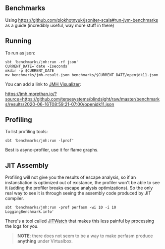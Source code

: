 ## Benchmarks

Using https://github.com/plokhotnyuk/jsoniter-scala#run-jvm-benchmarks as a guide (incredibly useful, way more stuff in there)

## Running 

To run as json:

```
sbt 'benchmarks/jmh:run -rf json'
CURRENT_DATE=`date -Iseconds`
mkdir -p $CURRENT_DATE
mv benchmarks/jmh-result.json benchmarks/$CURRENT_DATE/openjdk11.json
```

You can add a link to [JMH Visualizer](https://jmh.morethan.io/):

https://jmh.morethan.io/?source=https://github.com/tersesystems/blindsight/raw/master/benchmarks/results/2020-06-16T08:59:21-07:00/openjdk11.json

## Profiling

To list profiling tools:

```
sbt 'benchmarks/jmh:run -lprof'
```

Best is async-profiler, use it for flame graphs.

## JIT Assembly

Profiling will not give you the results of escape analysis, so if an instanstiation is optimized out of existance, the profiler won't be able to see it (adding the profiler breaks escape analysis optimizations).  So the only real way to see it is through seeing the assembly code produced by JIT compiler.

```
sbt 'benchmarks/jmh:run -prof perfasm -wi 10 -i 10 LoggingBenchmark.info'
```

There's a tool called [JITWatch](https://github.com/AdoptOpenJDK/jitwatch/wiki) that makes this less painful by processing the logs for you.

> **NOTE**: there does not seem to be a way to make perfasm produce **anything** under Virtualbox.
